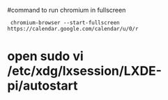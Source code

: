 #command to run chromium in fullscreen
```
 chromium-browser --start-fullscreen https://calendar.google.com/calendar/u/0/r
```
# open sudo vi /etc/xdg/lxsession/LXDE-pi/autostart